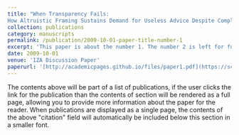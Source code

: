 ```yaml
---
title: "When Transparency Fails:
How Altruistic Framing Sustains Demand for Useless Advice Despite Complete Information"
collection: publications
category: manuscripts
permalink: /publication/2009-10-01-paper-title-number-1
excerpt: 'This paper is about the number 1. The number 2 is left for future work.'
date: 2009-10-01
venue: 'IZA Discussion Paper'
paperurl: '[http://academicpages.github.io/files/paper1.pdf](https://scholar.google.com/citations?view_op=view_citation&hl=en&user=KtbPvzQAAAAJ&citation_for_view=KtbPvzQAAAAJ:u5HHmVD_uO8C)'
---
```

The contents above will be part of a list of publications, if the user clicks the link for the publication than the contents of section will be rendered as a full page, allowing you to provide more information about the paper for the reader. When publications are displayed as a single page, the contents of the above "citation" field will automatically be included below this section in a smaller font.
